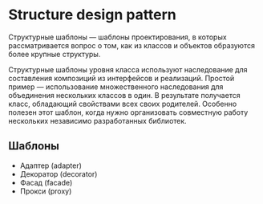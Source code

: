 # Structure design pattern

Структурные шаблоны — шаблоны проектирования, в которых рассматривается вопрос о том, как из классов и объектов образуются более крупные структуры.

Структурные шаблоны уровня класса используют наследование для составления композиций из интерфейсов и реализаций. Простой пример — использование множественного наследования для объединения нескольких классов в один. В результате получается класс, обладающий свойствами всех своих родителей. Особенно полезен этот шаблон, когда нужно организовать совместную работу нескольких независимо разработанных библиотек.

## Шаблоны

* Адаптер (аdapter)
* Декоратор (decorator)
* Фасад (facade)
* Прокси (proxy)

